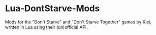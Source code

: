 # Lua-DontStarve-Mods
Mods for the "Don't Starve" and "Don't Starve Together" games by Klei, written in Lua using their (un)official API.

